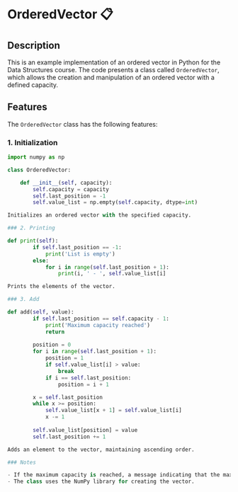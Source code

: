 # OrderedVector 📋

## Description
This is an example implementation of an ordered vector in Python for the Data Structures course. The code presents a class called `OrderedVector`, which allows the creation and manipulation of an ordered vector with a defined capacity.

## Features
The `OrderedVector` class has the following features:

### 1. Initialization
```python
import numpy as np

class OrderedVector:

    def __init__(self, capacity):
        self.capacity = capacity
        self.last_position = -1
        self.value_list = np.empty(self.capacity, dtype=int)

Initializes an ordered vector with the specified capacity.

### 2. Printing

def print(self):
        if self.last_position == -1:
            print('List is empty')
        else:
            for i in range(self.last_position + 1):
                print(i, ' - ', self.value_list[i]

Prints the elements of the vector.

### 3. Add

def add(self, value):
        if self.last_position == self.capacity - 1:
            print('Maximum capacity reached')
            return
        
        position = 0
        for i in range(self.last_position + 1):
            position = 1
            if self.value_list[i] > value:
                break
            if i == self.last_position:
                position = i + 1

        x = self.last_position
        while x >= position:
            self.value_list[x + 1] = self.value_list[i]
            x -= 1
        
        self.value_list[position] = value
        self.last_position += 1

Adds an element to the vector, maintaining ascending order.

### Notes

- If the maximum capacity is reached, a message indicating that the maximum capacity has been reached will be displayed.
- The class uses the NumPy library for creating the vector.

